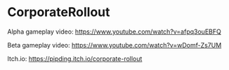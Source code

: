 # CorporateRollout

Alpha gameplay video: https://www.youtube.com/watch?v=afpq3ouEBFQ

Beta gameplay video: https://www.youtube.com/watch?v=wDomf-Zs7UM

Itch.io: https://pipding.itch.io/corporate-rollout
